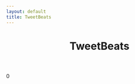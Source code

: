 ```yaml
---
layout: default
title: TweetBeats
---
```


<div class="container">
  
<header>
  <h1>TweetBeats</h1>
  <div id="buffer-container" class="span8 progress progress-striped active noisy">
    <div id="buffer-progress" class="bar"></div>
  </div>
</header>
<div id="tweet-count">0</div>


<div id="tweet-holder">&nbsp;</div>
</div>
<div id="tweet-sidebar" class="span4 offset3 noisy">&nbsp;</div>